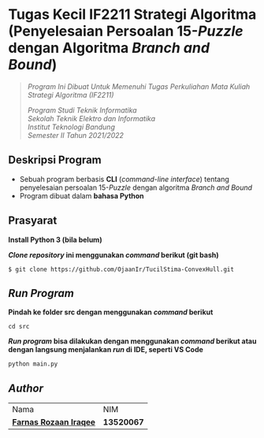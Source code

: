 # Tugas Kecil IF2211 Strategi Algoritma (Penyelesaian Persoalan 15-_Puzzle_ dengan Algoritma _Branch and Bound_)
> _Program Ini Dibuat Untuk Memenuhi Tugas Perkuliahan Mata Kuliah Strategi Algoritma (IF2211)_ <br/>
>
> _Program Studi Teknik Informatika <br/>
> Sekolah Teknik Elektro dan Informatika <br/>
> Institut Teknologi Bandung <br/>
> Semester II Tahun 2021/2022 <br/>_

## Deskripsi Program
- Sebuah program berbasis **CLI** (_command-line interface_) tentang penyelesaian persoalan 15-_Puzzle_ dengan algoritma _Branch and Bound_
- Program dibuat dalam **bahasa Python**

## Prasyarat
**Install Python 3 (bila belum)**

**_Clone repository_ ini menggunakan _command_ berikut (git bash)**
```
$ git clone https://github.com/OjaanIr/TucilStima-ConvexHull.git
```

## _Run Program_
**Pindah ke folder src dengan menggunakan _command_ berikut**
```
cd src
```

**_Run program_ bisa dilakukan dengan menggunakan _command_ berikut atau dengan langsung menjalankan _run_ di IDE, seperti VS Code**
```
python main.py
```


## _Author_
<table>
  <tr>
    <td> Nama </td>
    <td> NIM </td>
  </tr>
  <tr>
    <td><a href="https://github.com/OjaanIr"><b>Farnas Rozaan Iraqee</b></a></td>
    <td><b>13520067</b></td>
  </tr>
